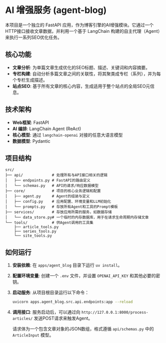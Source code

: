 # AI 增强服务 (agent-blog)

本项目是一个独立的 FastAPI 应用，作为博客引擎的AI增强模块。它通过一个HTTP接口接收文章数据，并利用一个基于 LangChain 构建的自主代理（Agent）来执行一系列SEO优化任务。

## 核心功能

- **文章分析**: 为单篇文章生成优化的SEO标题、描述、关键词和内容摘要。
- **专栏构建**: 自动分析多篇文章之间的关联性，将其聚类成专栏（系列），并为每个专栏生成描述。
- **站点SEO**: 基于所有文章的核心内容，生成适用于整个站点的全局SEO元信息。

## 技术架构

- **Web框架**: FastAPI
- **AI 编排**: LangChain Agent (ReAct)
- **核心模型**: 通过 `langchain-openai` 对接的任意大语言模型
- **数据模型**: Pydantic

## 项目结构

```
src/
├── api/             # 处理所有与API接口相关的逻辑
│   ├── endpoints.py # FastAPI的路由定义
│   └── schemas.py   # API的请求/响应数据模型
├── core/            # 项目的核心业务逻辑和配置
│   ├── agent.py     # Agent的组装与定义
│   ├── config.py    # 应用配置、环境变量和LLM初始化
│   └── prompts.py   # 存放所有Agent和工具的Prompt模板
├── services/        # 存放应用所需的服务，如数据存储
│   └── data_store.py# 一个临时的内存数据库，用于在请求生命周期内存储文章
└── tools/           # 供Agent调用的工具集
    ├── article_tools.py
    ├── series_tools.py
    └── site_tools.py
```

## 如何运行

1.  **安装依赖**: 在 `apps/agent_blog` 目录下运行 `uv install`。
2.  **配置环境变量**: 创建一个 `.env` 文件，并设置 `OPENAI_API_KEY` 和其他必要的密钥。
3.  **启动服务**: 从项目根目录运行以下命令：

    ```bash
    uvicorn apps.agent_blog.src.api.endpoints:app --reload
    ```

4.  **调用接口**: 服务启动后，可以通过向 `http://127.0.0.1:8000/process-articles/` 发送POST请求来触发Agent。

    请求体为一个包含文章对象的JSON数组，格式遵循 `api/schemas.py` 中的 `ArticleInput` 模型。
